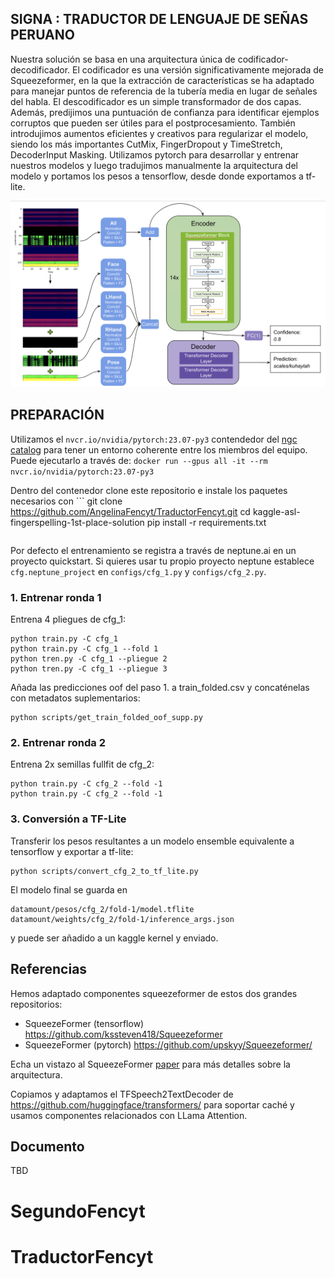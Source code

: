 ## SIGNA : TRADUCTOR DE LENGUAJE DE SEÑAS PERUANO

Nuestra solución se basa en una arquitectura única de codificador-decodificador. El codificador es una versión significativamente mejorada de Squeezeformer, en la que la extracción de características se ha adaptado para manejar puntos de referencia de la tubería media en lugar de señales del habla. El descodificador es un simple transformador de dos capas. Además, predijimos una puntuación de confianza para identificar ejemplos corruptos que pueden ser útiles para el postprocesamiento. También introdujimos aumentos eficientes y creativos para regularizar el modelo, siendo los más importantes CutMix, FingerDropout y TimeStretch, DecoderInput Masking. Utilizamos pytorch para desarrollar y entrenar nuestros modelos y luego tradujimos manualmente la arquitectura del modelo y portamos los pesos a tensorflow, desde donde exportamos a tf-lite.

![](architecture_overview.png)







## PREPARACIÓN

Utilizamos el  `nvcr.io/nvidia/pytorch:23.07-py3` contendedor del [ngc catalog](https://catalog.ngc.nvidia.com/orgs/nvidia/containers/pytorch) para tener un entorno coherente entre los miembros del equipo. Puede ejecutarlo a través de:
`docker run --gpus all -it --rm nvcr.io/nvidia/pytorch:23.07-py3`

Dentro del contenedor clone este repositorio e instale los paquetes necesarios con ```
git clone https://github.com/AngelinaFencyt/TraductorFencyt.git
cd kaggle-asl-fingerspelling-1st-place-solution
pip install -r requirements.txt
```

```


Por defecto el entrenamiento se registra a través de neptune.ai en un proyecto quickstart. Si quieres usar tu propio proyecto neptune establece `cfg.neptune_project` en `configs/cfg_1.py` y `configs/cfg_2.py`. 

      
### 1. Entrenar ronda 1

Entrena 4 pliegues de cfg_1:

```
python train.py -C cfg_1
python train.py -C cfg_1 --fold 1
python tren.py -C cfg_1 --pliegue 2
python tren.py -C cfg_1 --pliegue 3
```

Añada las predicciones oof del paso 1. a train_folded.csv y concaténelas con metadatos suplementarios:

```
python scripts/get_train_folded_oof_supp.py 
```

### 2. Entrenar ronda 2

Entrena 2x semillas fullfit de cfg_2:

```
python train.py -C cfg_2 --fold -1
python train.py -C cfg_2 --fold -1
```

### 3. Conversión a TF-Lite

Transferir los pesos resultantes a un modelo ensemble equivalente a tensorflow y exportar a tf-lite:

```
python scripts/convert_cfg_2_to_tf_lite.py  
```


El modelo final se guarda en

```
datamount/pesos/cfg_2/fold-1/model.tflite 
datamount/weights/cfg_2/fold-1/inference_args.json
```
y puede ser añadido a un kaggle kernel y enviado.


## Referencias

Hemos adaptado componentes squeezeformer de estos dos grandes repositorios: 

- SqueezeFormer (tensorflow) https://github.com/kssteven418/Squeezeformer
- SqueezeFormer (pytorch) https://github.com/upskyy/Squeezeformer/

Echa un vistazo al SqueezeFormer [paper](https://arxiv.org/pdf/2206.00888.pdf) para más detalles sobre la arquitectura.

Copiamos y adaptamos el TFSpeech2TextDecoder de https://github.com/huggingface/transformers/ para soportar caché y usamos componentes relacionados con LLama Attention.

## Documento 

TBD
      
      
      
# SegundoFencyt
# TraductorFencyt
